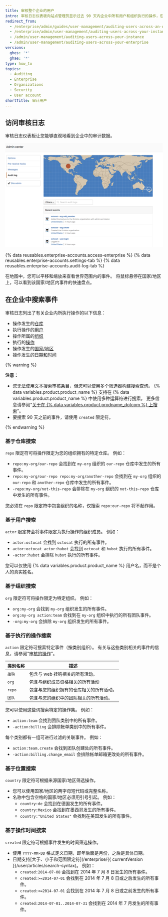 ```yaml
---
title: 审核整个企业的用户
intro: 审核日志仪表板向站点管理员显示过去 90 天内企业中所有用户和组织执行的操作，包括操作执行者、操作内容以及操作执行时间等详细信息。
redirect_from:
  - /enterprise/admin/guides/user-management/auditing-users-across-an-organization/
  - /enterprise/admin/user-management/auditing-users-across-your-instance
  - /admin/user-management/auditing-users-across-your-instance
  - /admin/user-management/auditing-users-across-your-enterprise
versions:
  ghes: '*'
  ghae: '*'
type: how_to
topics:
  - Auditing
  - Enterprise
  - Organizations
  - Security
  - User account
shortTitle: 审计用户
---
```


## 访问审核日志

审核日志仪表板让您能够直观地看到企业中的审计数据。

![实例级审核日志仪表板](/assets/images/enterprise/site-admin-settings/audit-log-dashboard-admin-center.png)

{% data reusables.enterprise-accounts.access-enterprise %}
{% data reusables.enterprise-accounts.settings-tab %}
{% data reusables.enterprise-accounts.audit-log-tab %}

在地图中，您可以平移和缩放来查看世界范围内的事件。 将鼠标悬停在国家/地区上，可以看到该国家/地区内事件的快速盘点。

## 在企业中搜索事件

审核日志列出了有关企业内所执行操作的以下信息：

* 操作发生的[仓库](#search-based-on-the-repository)
* 执行操作的[用户](#search-based-on-the-user)
* 操作所属的[组织](#search-based-on-the-organization)
* 执行的[操作](#search-based-on-the-action-performed)
* 操作发生的[国家/地区](#search-based-on-the-location)
* 操作发生的[日期和时间](#search-based-on-the-time-of-action)

{% warning %}

**注意：**

- 您无法使用文本搜索审核条目，但您可以使用多个筛选器构建搜索查询。 {% data variables.product.product_name %} 支持在 {% data variables.product.product_name %} 中使用多种运算符进行搜索。 更多信息请参阅“[关于在 {% data variables.product.prodname_dotcom %} 上搜索](/github/searching-for-information-on-github/about-searching-on-github)”。
- 要搜索 90 天之前的事件，请使用 `created` 限定符。

{% endwarning %}

### 基于仓库搜索

`repo` 限定符可将操作限定为您的组织拥有的特定仓库。 例如：

* `repo:my-org/our-repo` 会找到在 `my-org` 组织的 `our-repo` 仓库中发生的所有事件。
* `repo:my-org/our-repo repo:my-org/another-repo` 会找到在 `my-org` 组织的 `our-repo` 和 `another-repo` 仓库中发生的所有事件。
* `-repo:my-org/not-this-repo` 会排除在 `my-org` 组织的 `not-this-repo` 仓库中发生的所有事件。

您必须在 `repo` 限定符中包含组织的名称，仅搜索 `repo:our-repo` 将不起作用。

### 基于用户搜索

`actor` 限定符会将事件限定为执行操作的组织成员。 例如：

* `actor:octocat` 会找到 `octocat` 执行的所有事件。
* `actor:octocat actor:hubot` 会找到 `octocat` 和 `hubot` 执行的所有事件。
* `-actor:hubot` 会排除 `hubot` 执行的所有事件。

您可以仅使用 {% data variables.product.product_name %} 用户名，而不是个人的真实姓名。

### 基于组织搜索

`org` 限定符可将操作限定为特定组织。 例如：

* `org:my-org` 会找到 `my-org` 组织发生的所有事件。
* `org:my-org action:team` 会找到在 `my-org` 组织中执行的所有团队事件。
* `-org:my-org` 会排除 `my-org` 组织发生的所有事件。

### 基于执行的操作搜索

`action` 限定符可搜索特定事件（按类别组织）。 有关与这些类别相关的事件的信息，请参阅“[审核的操作](/admin/user-management/audited-actions)”。

| 类别名称   | 描述                   |
| ------ | -------------------- |
| `挂钩`   | 包含与 web 挂钩相关的所有活动。   |
| `org`  | 包含与组织成员资格相关的所有活动     |
| `repo` | 包含与您的组织拥有的仓库相关的所有活动。 |
| `团队`   | 包含与您的组织中的团队相关的所有活动。  |

您可以使用这些词搜索特定的操作集。 例如：

* `action:team` 会找到团队类别中的所有事件。
* `-action:billing` 会排除帐单类别中的所有事件。

每个类别都有一组可进行过滤的关联事件。 例如：

* `action:team.create` 会找到团队创建处的所有事件。
* `-action:billing.change_email` 会排除帐单邮箱更改处的所有事件。

### 基于位置搜索

`country` 限定符可根据来源国家/地区筛选操作。
- 您可以使用国家/地区的两字母短代码或完整名称。
- 名称中包含空格的国家/地区必须用引号引起。 例如：
  * `country:de` 会找到在德国发生的所有事件。
  * `country:Mexico` 会找到在墨西哥发生的所有事件。
  * `country:"United States"` 会找到在美国发生的所有事件。

### 基于操作时间搜索

`created` 限定符可根据事件发生的时间筛选操作。
- 使用 `YYYY-MM-DD` 格式定义日期，即年后面是月份，之后是具体日期。
- 日期支持[大于、小于和范围限定符](/enterprise/{{ currentVersion }}/user/articles/search-syntax)。 例如：
  * `created:2014-07-08` 会找到在 2014 年 7 月 8 日发生的所有事件。
  * `created:>=2014-07-01` 会找到在 2014 年 7 月 8 日或之后发生的所有事件。
  * `created:<=2014-07-01` 会找到在 2014 年 7 月 8 日或之前发生的所有事件。
  * `created:2014-07-01..2014-07-31` 会找到在 2014 年 7 月发生的所有事件。
